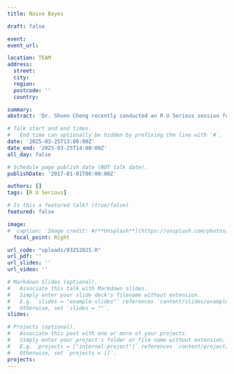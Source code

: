```yaml
---
title: Naive Bayes

draft: false

event: 
event_url:

location: TEAM
address:
  street: 
  city: 
  region: 
  postcode: ''
  country: 

summary:
abstract: 'Dr. Shonn Cheng recently conducted an R U Serious session for META Lab members via Teams, focusing on Naive Bayes in monkey learning. The session introduced the Naive Bayes classifier, explaining its probabilistic foundation and the concept of conditional independence between features. Participants explored key applications of Naive Bayes in classification tasks, particularly in text classification, such as spam detection. Dr. Cheng provided hands-on demonstrations in R, guiding participants through implementing the Naive Bayes algorithm, tuning model parameters, and evaluating performance. The session emphasized the importance of understanding the underlying assumptions of Naive Bayes and selecting appropriate models based on data characteristics, offering participants valuable insights for applying Naive Bayes in their research.'

# Talk start and end times.
#   End time can optionally be hidden by prefixing the line with `#`.
date: '2025-03-25T13:00:00Z'
date_end: '2025-03-25T14:00:00Z'
all_day: false

# Schedule page publish date (NOT talk date).
publishDate: '2017-01-01T00:00:00Z'

authors: []
tags: [R U Serious]

# Is this a featured talk? (true/false)
featured: false

image:
#  caption: 'Image credit: #[**Unsplash**](https://unsplash.com/photos/bzdhc5b3Bxs)'
  focal_point: Right

url_code: "uploads/03252025.R"
url_pdf: ''
url_slides: ''
url_video: ''

# Markdown Slides (optional).
#   Associate this talk with Markdown slides.
#   Simply enter your slide deck's filename without extension.
#   E.g. `slides = "example-slides"` references `content/slides/example-slides.md`.
#   Otherwise, set `slides = ""`.
slides:

# Projects (optional).
#   Associate this post with one or more of your projects.
#   Simply enter your project's folder or file name without extension.
#   E.g. `projects = ["internal-project"]` references `content/project/deep-learning/index.md`.
#   Otherwise, set `projects = []`.
projects:
---
```

